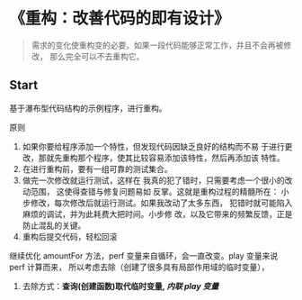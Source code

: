 # 《重构：改善代码的即有设计》
> 需求的变化使重构变的必要。如果一段代码能够正常工作，并且不会再被修改，
> 那么完全可以不去重构它。
## Start
基于瀑布型代码结构的示例程序，进行重构。

原则
1. 如果你要给程序添加一个特性，但发现代码因缺乏良好的结构而不易
于进行更改，那就先重构那个程序，使其比较容易添加该特性，然后再添加该
特性。
2. 在进行重构前，要有一组可靠的测试集合。
3. 做完一次修改就运行测试，这样在 我真的犯了错时，只需要考虑一个很小的改动范围，
   这使得查错与修复问题易如 反掌。这就是重构过程的精髓所在：
   小步修改，每次修改后就运行测试。如果我改动了太多东西，
   犯错时就可能陷入麻烦的调试，并为此耗费大把时间。小步修
   改，以及它带来的频繁反馈，正是防止混乱的关键。
4. 重构后提交代码，轻松回滚

继续优化 amountFor 方法，perf 变量来自循环，会一直改变。play 变量来说 perf 计算而来，
所以考虑去除（创建了很多具有局部作用域的临时变量），
1. 去除方式：**查询(创建函数)取代临时变量, *内联 play 变量***
